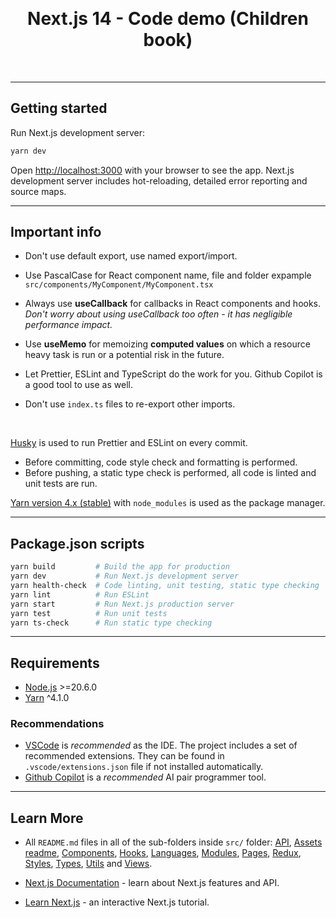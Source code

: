 &nbsp;

<div align="center">

# Next.js 14 - Code demo (Children book)

</div>

&nbsp;

---

## Getting started

Run Next.js development server:

```bash
yarn dev
```

Open [http://localhost:3000](http://localhost:3000) with your browser to see the app.
Next.js development server includes hot-reloading, detailed error reporting and source maps.

---

## Important info

- Don't use default export, use named export/import.

- Use PascalCase for React component name, file and folder expample `src/components/MyComponent/MyComponent.tsx`

- Always use **useCallback** for callbacks in React components and hooks.
  _Don't worry about using useCallback too often - it has negligible performance impact._

- Use **useMemo** for memoizing **computed values** on which a resource heavy task is run or a potential risk in the future.

- Let Prettier, ESLint and TypeScript do the work for you. Github Copilot is a good tool to use as well.

- Don't use `index.ts` files to re-export other imports.

&nbsp;

[Husky](https://typicode.github.io/husky/#/) is used to run Prettier and ESLint on every commit.

- Before committing, code style check and formatting is performed.
- Before pushing, a static type check is performed, all code is linted and unit tests are run.

[Yarn version 4.x (stable)](https://yarnpkg.com/) with `node_modules` is used as the package manager.

---

## Package.json scripts

```bash
yarn build         # Build the app for production
yarn dev           # Run Next.js development server
yarn health-check  # Code linting, unit testing, static type checking
yarn lint          # Run ESLint
yarn start         # Run Next.js production server
yarn test          # Run unit tests
yarn ts-check      # Run static type checking
```

---

## Requirements

- [Node.js](https://nodejs.org/en/) >=20.6.0
- [Yarn](https://yarnpkg.com/) ^4.1.0

### Recommendations

- [VSCode](https://code.visualstudio.com/) is _recommended_ as the IDE. The project includes a set of recommended extensions. They can be found in `.vscode/extensions.json` file if not installed automatically.
- [Github Copilot](https://copilot.github.com/) is a _recommended_ AI pair programmer tool.

---

## Learn More

- All `README.md` files in all of the sub-folders inside `src/` folder:
  [API](./src/api/README.md), [Assets readme](./src/assets/README.md), [Components](./src/components/README.md), [Hooks](./src/hooks/README.md), [Languages](./src/languages/README.md), [Modules](./src/modules/README.md), [Pages](./src/pages/README.md), [Redux](./src/redux/README.md), [Styles](./src/styles/README.md), [Types](./src/types/README.md), [Utils](./src/utils/README.md) and [Views](./src/views/README.md).

- [Next.js Documentation](https://nextjs.org/docs) - learn about Next.js features and API.
- [Learn Next.js](https://nextjs.org/learn) - an interactive Next.js tutorial.
